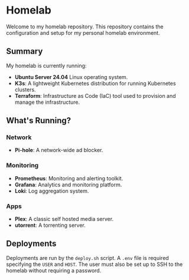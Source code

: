 # Homelab

Welcome to my homelab repository. This repository contains the configuration and setup for my personal homelab environment.

## Summary

My homelab is currently running:
- **Ubuntu Server 24.04** Linux operating system.
- **K3s**: A lightweight Kubernetes distribution for running Kubernetes clusters.
- **Terraform**: Infrastructure as Code (IaC) tool used to provision and manage the infrastructure.

## What's Running?

### Network
- **Pi-hole**: A network-wide ad blocker.

### Monitoring

- **Prometheus**: Monitoring and alerting toolkit.
- **Grafana**: Analytics and monitoring platform.
- **Loki**: Log aggregation system.

### Apps
- **Plex**: A classic self hosted media server.
- **utorrent**: A torrenting server.


## Deployments

Deployments are run by the `deploy.sh` script. A `.env` file is required specifying the `USER` and `HOST`. The user must also be set up to SSH to the homelab without requiring a password.


